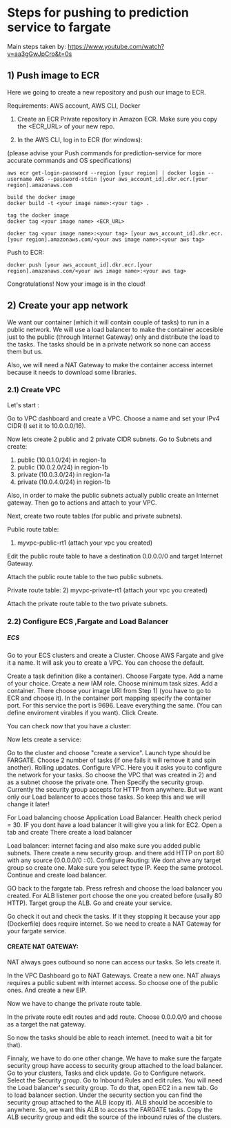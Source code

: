 # Steps for pushing to prediction service to fargate

Main steps taken by: 
https://www.youtube.com/watch?v=aa3gGwJpCro&t=0s

## 1) Push image to ECR

Here we going to create a new repository and push our image to ECR.

Requirements: AWS account, AWS CLI, Docker

1) Create an ECR Private repository in Amazon ECR. Make sure you copy the <ECR_URL> of your new repo.

2) In the AWS CLI, log in to ECR (for windows):

(please advise your Push commands for prediction-service for more accurate commands and OS specifications)

```
aws ecr get-login-password --region [your region] | docker login --username AWS --password-stdin [your aws_account_id].dkr.ecr.[your region].amazonaws.com
```

```
build the docker image
docker build -t <your image name>:<your tag> .
```

```
tag the docker image
docker tag <your image name> <ECR_URL>
```
```
docker tag <your image name>:<your tag> [your aws_account_id].dkr.ecr.[your region].amazonaws.com/<your aws image name>:<your aws tag>
```


Push to ECR:
```
docker push [your aws_account_id].dkr.ecr.[your region].amazonaws.com/<your aws image name>:<your aws tag>
```

Congratulations! Now your image is in the cloud!


## 2) Create your app network

We want our container (which it will contain couple of tasks) to run in a public network. We will use a load balancer to make the container accesible just to the public (through Internet Gateway) only and distribute the load to the tasks. The tasks should be in a private network so none can access them but us.

Also, we will need a NAT Gateway to make the container access internet because it needs to download some libraries.

<add image>

### 2.1) Create VPC

Let's start :

Go to VPC dashboard and create a VPC.
Choose a name and set your IPv4 CIDR (I set it to 10.0.0.0/16).

Now lets create 2 public and 2 private CIDR subnets. Go to Subnets and create:
1) public (10.0.1.0/24) in region-1a
2) public (10.0.2.0/24) in region-1b
3) private (10.0.3.0/24) in region-1a
4) private (10.0.4.0/24) in region-1b


Also, in order to make the public subnets actually public create an Internet gateway. Then go to actions and attach to your VPC.

Next, create two route tables (for public and private subnets).

Public route table:
1) myvpc-public-rt1 (attach your vpc you created)

Edit the public route table to have a destination 0.0.0.0/0 and target Internet Gateway.

Attach the public route table to the two public subnets.

Private route table:
2) myvpc-private-rt1 (attach your vpc you created)

Attach the private route table to the two private subnets.

### 2.2) Configure ECS ,Fargate and Load Balancer

##### ECS

Go to your ECS clusters and create a Cluster.
Choose AWS Fargate and give it a name. It will ask you to create a VPC. You can choose the default.

Create a task definition (like a container). Choose Fargate type. Add a name of your choice. Create a new IAM role.
Choose minimum task sizes. Add a container. There choose your image URI from Step 1) (you have to go to ECR and choose it). In the container port mapping specify the container port. For this service the port is 9696. Leave everything the same. (You can define enviroment virables if you want). Click Create.

You can check now that you have a cluster:

<add image>

Now lets create a service:

Go to the cluster and choose "create a service". Launch type should be FARGATE. Choose 2 number of tasks (if one fails it will remove it and spin another). Rolling updates.
Configure VPC. Here you it asks you to configure the network for your tasks. So choose the VPC that was created in 2) and as a subnet choose the private one. Then Specify the security group. Currently the security group accepts for HTTP from anywhere. But we want only our Load balancer to acces those tasks. So keep this and we will change it later!

For Load balancing choose Application Load Balancer. Health check period = 30. IF you dont have a load balancer it will give you a link for EC2. Open a tab and create There create a load balancer

Load balancer: internet facing and also make sure you added public subnets. There create a new security group. and there add HTTP on port 80 with any source (0.0.0.0/0 ::0). Configure Routing: We dont ahve any target group so create one. Make sure you select type IP. Keep the same protocol. Continue and create load balancer.

GO back to the fargate tab. Press refresh and choose the load balancer you created. For ALB listener port choose the one you created before (usally 80 HTTP). Target group the ALB. Go and create your service.

Go check it out and check the tasks. If it they stopping it because your app (Dockerfile) does require internet. So we need to create a NAT Gateway for your fargate service.

#### CREATE NAT GATEWAY:

NAT always goes outbound so none can access our tasks. So lets create it.

In the VPC Dashboard go to NAT Gateways. Create a new one. NAT always requires a public subent with internet access. So choose one of the public ones. And create a new EIP. 

Now we have to change the private route table.

In the private route edit routes and add route. Choose 0.0.0.0/0 and choose as a target the nat gateway.

So now the tasks should be able to reach internet. (need to wait a bit  for that).

Finnaly, we have to do one other change. We have to make sure the fargate security group have access to security group attached to the load balancer. Go to your clusters, Tasks and click update. Go to Configure network. Select the Security group. Go to Inbound Rules and edit rules. You will need the Load balancer's security group. To do that, open EC2 in a new tab. Go to load balancer section. Under the security section you can find the security group attached to the ALB (copy it). ALB should be accesible to anywhere. So, we want this ALB to access the FARGATE tasks. Copy the ALB security group and edit the source of the inbound rules of the clusters.




















